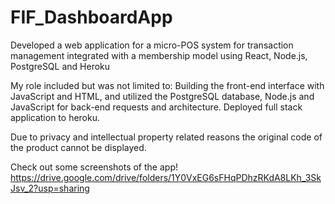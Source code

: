 # FIF_DashboardApp

Developed a web application for a micro-POS system for transaction management integrated with a membership model using React, Node.js, PostgreSQL and Heroku

My role included but was not limited to: Building the front-end interface with JavaScript and HTML, and utilized the PostgreSQL database, Node.js and JavaScript for back-end requests and architecture. Deployed full stack application to heroku. 

Due to privacy and intellectual property related reasons the original code of the product cannot be displayed. 

Check out some screenshots of the app! https://drive.google.com/drive/folders/1Y0VxEG6sFHqPDhzRKdA8LKh_3SkJsv_2?usp=sharing

